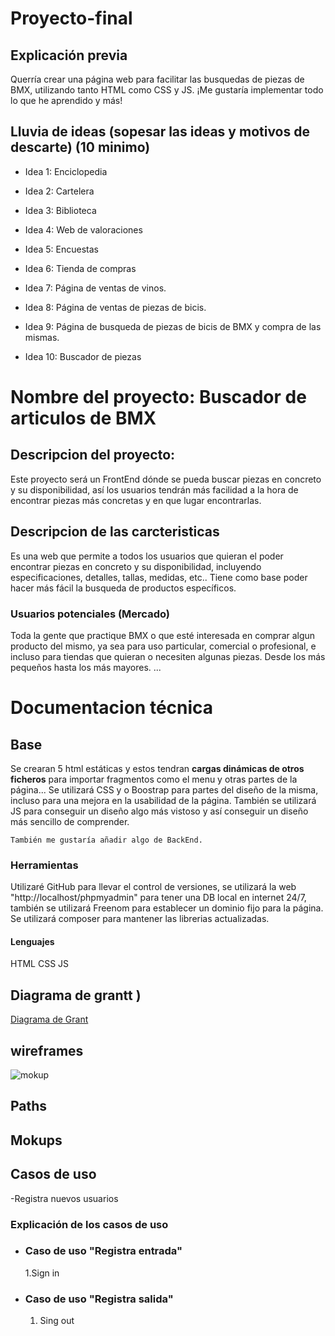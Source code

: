 # Proyecto-final

## Explicación previa

Querría crear una página web para facilitar las busquedas de piezas de BMX, utilizando tanto HTML como CSS y JS. ¡Me gustaría implementar todo lo que he aprendido y más!

## Lluvia de ideas (sopesar las ideas y motivos de descarte) (10 minimo)

- Idea 1:
  Enciclopedia

- Idea 2:
  Cartelera

- Idea 3:
  Biblioteca

- Idea 4:
  Web de valoraciones

- Idea 5:
  Encuestas

- Idea 6:
  Tienda de compras

- Idea 7:
  Página de ventas de vinos.

- Idea 8:
  Página de ventas de piezas de bicis.

- Idea 9:
  Página de busqueda de piezas de bicis de BMX y compra de las mismas.

- Idea 10:
  Buscador de piezas

# Nombre del proyecto: **Buscador de articulos de BMX**

## Descripcion del proyecto:

Este proyecto será un FrontEnd dónde se pueda buscar piezas en concreto y su disponibilidad, así los usuarios tendrán más facilidad a la hora de encontrar piezas más concretas y en que lugar encontrarlas.

## Descripcion de las carcteristicas

Es una web que permite a todos los usuarios que quieran el poder encontrar piezas en concreto y su disponibilidad, incluyendo especificaciones, detalles, tallas, medidas, etc.. Tiene como base poder hacer más fácil la busqueda de productos específicos.

### Usuarios potenciales (Mercado)

Toda la gente que practique BMX o que esté interesada en comprar algun producto del mismo, ya sea para uso particular, comercial o profesional, e incluso para tiendas que quieran o necesiten algunas piezas. Desde los más pequeños hasta los más mayores.
...

# Documentacion técnica

## Base

Se crearan 5 html estáticas y estos tendran **cargas dinámicas de otros ficheros** para importar fragmentos como el menu y otras partes de la página...
Se utilizará CSS y o Boostrap para partes del diseño de la misma, incluso para una mejora en la usabilidad de la página.
También se utilizará JS para conseguir un diseño algo más vistoso y así conseguir un diseño más sencillo de comprender.

`También me gustaría añadir algo de BackEnd.`

### Herramientas

Utilizaré GitHub para llevar el control de versiones, se utilizará la web "http://localhost/phpmyadmin" para tener una DB local en internet 24/7, también se utilizará Freenom para establecer un dominio fijo para la página.
Se utilizará composer para mantener las librerias actualizadas.

#### Lenguajes

HTML
CSS
JS

## Diagrama de grantt )

[Diagrama de Grant](./doc/entrega1/diagramadeGrantt.md)

## wireframes

![mokup](./loquesea/algo/yata.jpeg)

## Paths

## Mokups

## Casos de uso

-Registra nuevos usuarios

### Explicación de los casos de uso

- ### Caso de uso "Registra entrada"

  1.Sign in

- ### Caso de uso "Registra salida"

  1. Sing out

